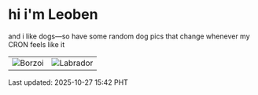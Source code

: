 # hi i'm Leoben

and i like dogs—so have some random dog pics that change whenever my CRON feels like it

|  |  |
|--------|----------|
| ![Borzoi](https://random-dog-vercel.vercel.app/api/random-borzoi?v=1761550939) | ![Labrador](https://random-dog-vercel.vercel.app/api/random-labrador?v=1761550939) |

Last updated: 2025-10-27 15:42 PHT
